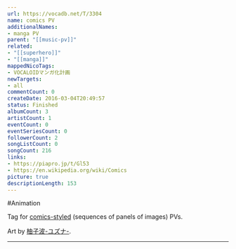 ```yaml
---
url: https://vocadb.net/T/3304
name: comics PV
additionalNames: 
- manga PV
parent: "[[music-pv]]"
related:
- "[[superhero]]"
- "[[manga]]"
mappedNicoTags:
- VOCALOIDマンガ化計画
newTargets:
- all
commentCount: 0
createDate: 2016-03-04T20:49:57
status: Finished
albumCount: 3
artistCount: 1
eventCount: 0
eventSeriesCount: 0
followerCount: 2
songListCount: 0
songCount: 216
links: 
- https://piapro.jp/t/Gl53
- https://en.wikipedia.org/wiki/Comics
picture: true
descriptionLength: 153
---
```


#Animation

Tag for [comics-styled](https://en.wikipedia.org/wiki/Comics) (sequences of panels of images) PVs.

Art by [柚子波-ユズナ-](https://piapro.jp/Hatune_yuzuna11).

---

